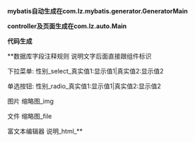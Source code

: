 **mybatis自动生成在com.lz.mybatis.generator.GeneratorMain** 

**controller及页面生成在com.lz.auto.Main** 

**代码生成** 

**数据库字段注释规则
说明文字后面直接跟组件标识

下拉菜单:
性别_select_真实值1:显示值1|真实值2:显示值2

单选按钮:
性别_radio_真实值1:显示值1|真实值2:显示值2

图片
缩略图_img

文件
缩略图_file

富文本编辑器
说明_html_** 